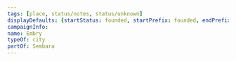 ```yaml
---
tags: [place, status/notes, status/unknown]
displayDefaults: {startStatus: founded, startPrefix: founded, endPrefix: destroyed, endStatus: destroyed}
campaignInfo:
name: Embry
typeOf: city
partOf: Sembara
---
```

